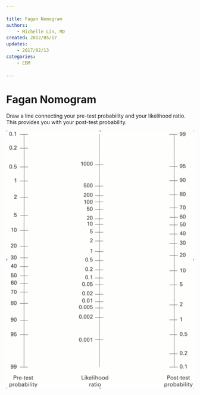 ```yaml
---

title: Fagan Nomogram
authors:
    - Michelle Lin, MD
created: 2012/05/17
updates:
    - 2017/02/13
categories:
    - EBM

---
```


# Fagan Nomogram

Draw a line connecting your pre-test probability and your likelihood ratio. This provides you with your post-test probability.

![](image-1.png)

